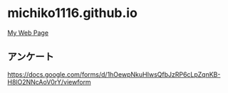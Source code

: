 # michiko1116.github.io
[My Web Page](https://michiko1116.github.io)

## アンケート
https://docs.google.com/forms/d/1hOewpNkuHIwsQfbJzRP6cLpZqnKB-H8lO2NNcAoV0rY/viewform
